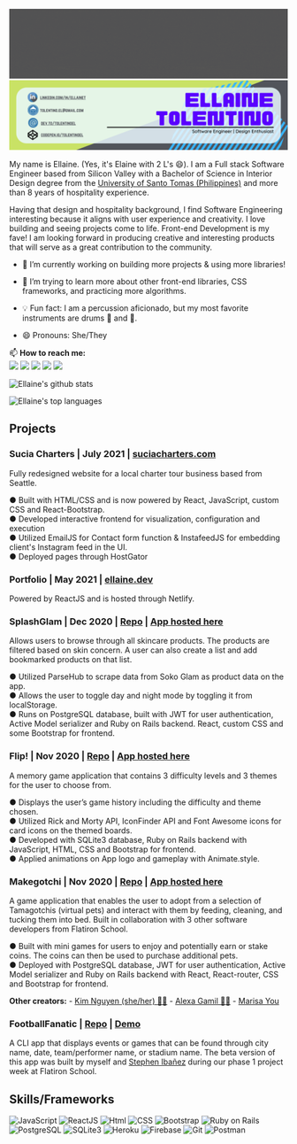 <!-- # Mabuhay! Welcome to my page! 👋 -->
<img src='images/Mabuhay_gif.gif' alt="banner mabuhay"></img>
<img src='images/Github_banner.png' alt="banner"></img>

My name is Ellaine. (Yes, it's Elaine with 2 L's 😄). I am a Full stack Software Engineer based from Silicon Valley with a Bachelor of Science in Interior Design degree from the [University of Santo Tomas (Philippines)](http://www.ust.edu.ph/academics/programs/bachelor-of-science-in-interior-design/) and more than 8 years of hospitality experience.

Having that design and hospitality background, I find Software Engineering interesting because it aligns with user experience and creativity. I love building and seeing projects come to life. Front-end Development is my fave! I am looking forward in producing creative and interesting products that will serve as a great contribution to the community.

- 🔭 I’m currently working on building more projects & using more libraries!
- 🌱 I’m trying to learn more about other front-end libraries, CSS frameworks, and practicing more algorithms.
- :bulb: Fun fact: I am a percussion aficionado, but my most favorite instruments are drums 🥁 and :guitar:.

- 😄 Pronouns: She/They

📫 **How to reach me:**
</br>
<span>
    <a href="https://codepen.io/tolentinoel" target="blank"><img src="https://img.shields.io/badge/Codepen-000000?style=for-the-badge&logo=codepen&logoColor=green"/></a>
    <a href="mailto:tolentino.el@gmail.com" target="blank"><img src="https://img.shields.io/badge/Gmail-D14836?style=for-the-badge&logo=gmail&logoColor=white"></a>
    <a href="https://www.linkedin.com/in/ellainet/" target="blank"><img src="https://img.shields.io/badge/LinkedIn-0077B5?style=for-the-badge&logo=linkedin&logoColor=white"/></a>
    <a href="https://dev.to/tolentinoel" target="blank"><img src="https://img.shields.io/badge/dev.to-0A0A0A?style=for-the-badge&logo=dev.to&logoColor=white"/></a>
    <a href="https://github.com/tolentinoel" target="blank"><img src="https://img.shields.io/badge/GitHub-100000?style=for-the-badge&logo=github&logoColor=violet"/>
    </a>
    
</span>

<span>

![Ellaine's github stats](https://github-readme-stats.vercel.app/api?username=tolentinoel&theme=merko&layout=compact)

![Ellaine's top languages](https://github-readme-stats.vercel.app/api/top-langs/?username=tolentinoel&layout=compact&theme=merko)

</span>

## Projects

### Sucia Charters | July 2021 | [suciacharters.com](https://suciacharters.com/)
Fully redesigned website for a local charter tour business based from Seattle.
<br/>

● Built with HTML/CSS and is now powered by React, JavaScript, custom CSS and React-Bootstrap.<br/>
● Developed interactive frontend for visualization, configuration and execution<br/>
● Utilized EmailJS for Contact form function & InstafeedJS for embedding client's Instagram feed in the UI.<br/>
● Deployed pages through HostGator<br/>

### Portfolio | May 2021 | [ellaine.dev](https://ellaine.dev/)
Powered by ReactJS and is hosted through Netlify.

### SplashGlam | Dec 2020 | [Repo](https://github.com/tolentinoel/splashglam_frontend) | [App hosted here](https://splashglam.herokuapp.com/)

Allows users to browse through all skincare products. The products are filtered based on skin concern. A user can also create a list and add bookmarked products on that list.<br/>

● Utilized ParseHub to scrape data from Soko Glam as product data on the app.<br/>
● Allows the user to toggle day and night mode by toggling it from localStorage.<br/>
● Runs on PostgreSQL database, built with JWT for user authentication, Active Model serializer and Ruby on Rails backend. React, custom CSS and some Bootstrap for frontend.<br/>


### Flip! | Nov 2020 | [Repo](https://github.com/tolentinoel/flip) | [App hosted here](https://tolentinoel.github.io/flip/)

A memory game application that contains 3 difficulty levels and 3 themes for the user to choose from.<br/>

● Displays the user’s game history including the difficulty and theme chosen.<br/>
● Utilized Rick and Morty API, IconFinder API and Font Awesome icons for card icons on the themed boards.<br/>
● Developed with SQLite3 database, Ruby on Rails backend with JavaScript, HTML, CSS and Bootstrap for frontend.<br/>
● Applied animations on App logo and gameplay with Animate.style.


### Makegotchi | Nov 2020 | [Repo](https://github.com/nnhk23/makegotchi-frontend) | [App hosted here](https://makegotchi.herokuapp.com/)

A game application that enables the user to adopt from a selection of Tamagotchis (virtual pets) and interact with them by feeding, cleaning, and tucking them into bed. Built in collaboration with 3 other software developers from Flatiron School.<br/>

● Built with mini games for users to enjoy and potentially earn or stake coins. The coins can then be used to purchase additional pets.<br/>
● Deployed with PostgreSQL database, JWT for user authentication, Active Model serializer and Ruby on Rails backend with React, React-router, CSS and Bootstrap for frontend.

**Other creators:**
    - [Kim Nguyen (she/her) 🏳️‍🌈](https://www.linkedin.com/in/kim-nguyen-0623/)
    - [Alexa Gamil 🏳️‍🌈](https://www.linkedin.com/in/alexagamil/)
    - [Marisa You](https://www.linkedin.com/in/marisa-you-5a7380b1/)

### FootballFanatic | [Repo](https://github.com/tolentinoel/footballFanatic) | [Demo](https://youtu.be/Br5ldoKAH4Q)

A CLI app that displays events or games that can be found through city name, date, team/performer name, or stadium name. The beta version of this app was built by myself and [Stephen Ibañez](http://www.stephenibanez.xyz/) during our phase 1 project week at Flatiron School.

## Skills/Frameworks
![JavaScript](https://img.shields.io/badge/JavaScript-323330?style=for-the-badge&logo=javascript&logoColor=F7DF1E)
![ReactJS](https://img.shields.io/badge/React-20232A?style=for-the-badge&logo=react&logoColor=61DAFB)
![Html](https://img.shields.io/badge/HTML5-E34F26?style=for-the-badge&logo=html5&logoColor=white)
![CSS](https://img.shields.io/badge/CSS-239120?&style=for-the-badge&logo=css3&logoColor=white)
![Bootstrap](https://img.shields.io/badge/Bootstrap-563D7C?style=for-the-badge&logo=bootstrap&logoColor=white)
![Ruby on Rails](https://img.shields.io/badge/Ruby_on_Rails-CC0000?style=for-the-badge&logo=ruby-on-rails&logoColor=white)
![PostgreSQL](https://img.shields.io/badge/PostgreSQL-316192?style=for-the-badge&logo=postgresql&logoColor=white)
![SQLite3](https://img.shields.io/badge/SQLite-07405E?style=for-the-badge&logo=sqlite&logoColor=white)
![Heroku](https://img.shields.io/badge/Heroku-430098?style=for-the-badge&logo=heroku&logoColor=white)
![Firebase](https://img.shields.io/badge/firebase-ffca28?style=for-the-badge&logo=firebase&logoColor=white)
![Git](https://img.shields.io/badge/Git-F05032?style=for-the-badge&logo=git&logoColor=white)
![Postman](https://img.shields.io/badge/Postman-FF6C37?style=for-the-badge&logo=Postman&logoColor=white)
